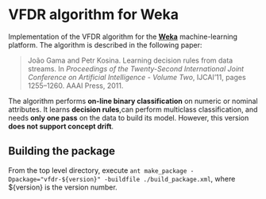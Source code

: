 # VFDR algorithm for Weka

Implementation of the VFDR algorithm for the **[Weka](http://www.cs.waikato.ac.nz/ml/weka/)** machine-learning platform. The algorithm is described in the following paper:

> João Gama and Petr Kosina. Learning decision rules from data streams. In *Proceedings of the Twenty-Second International Joint Conference on Artificial Intelligence - Volume Two*, IJCAI’11, pages 1255–1260. AAAI Press, 2011.

The algorithm performs **on-line binary classification** on numeric or nominal attributes. It learns **decision rules**,can perform multiclass classification, and needs **only one pass** on the data to build its model. However, this version **does not support concept drift**.  


## Building the package

From the top level directory, execute `ant make_package -Dpackage="vfdr-${version}" -buildfile ./build_package.xml`, where ${version} is the version number.
